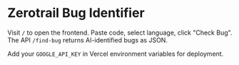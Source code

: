 # Zerotrail Bug Identifier

Visit `/` to open the frontend. Paste code, select language, click "Check Bug".  
The API `/find-bug` returns AI-identified bugs as JSON.

Add your `GOOGLE_API_KEY` in Vercel environment variables for deployment.
